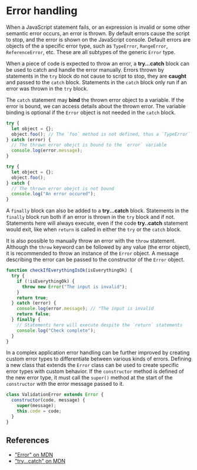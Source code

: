# Error handling

When a JavaScript statement fails, or an expression is invalid or some other semantic error occurs, an error is thrown. By default errors cause the script to stop, and the error is shown on the JavaScript console. Default errors are objects of the a specific error type, such as `TypeError`, `RangeError`, `ReferenceError`, etc. These are all subtypes of the generic `Error` type.

When a piece of code is expected to throw an error, a **try...catch** block can be used to catch and handle the error manually. Errors thrown by statements in the `try` block do not cause to script to stop, they are **caught** and passed to the `catch` block. Statements in the `catch` block only run if an error was thrown in the `try` block.

The `catch` statement may **bind** the thrown error object to a variable. If the error is bound, we can access details about the thrown error. The variable binding is optional if the `Error` object is not needed in the `catch` block.

```js
try {
  let object = {};
  object.foo(); // The `foo` method is not defined, thus a `TypeError` is thrown
} catch (error) {
  // The thrown error obejct is bound to the `error` variable
  console.log(error.message);
}

try {
  let object = {};
  object.foo();
} catch {
  // The thrown error obejct is not bound
  console.log("An error occured");
}
```

A `finally` block can also be added to a **try...catch** block. Statements in the `finally` block run both if an error is thrown in the `try` block and if not. Statements here will always execute, even if the code **try..catch** statement would exit, like when `return` is called in either the `try` or the `catch` block.

It is also possible to manually throw an error with the `throw` statement. Although the `throw` keyword can be followed by any value (the error object), it is recommended to throw an instance of the `Error` object. A message describing the error can be passed to the constructor of the `Error` object.

```js
function checkIfEverythingIsOk(isEverythingOk) {
  try {
    if (!isEverythingOk) {
      throw new Error("The input is invalid");
    }
    return true;
  } catch (error) {
    console.log(error.message); // "The input is invalid
    return false;
  } finally {
    // Statements here will execute despite the `return` statements
    console.log("Check complete");
  }
}
```

In a complex application error handling can be further improved by creating custom error types to differentiate between various kinds of errors. Defining a new class that extends the `Error` class can be used to create specific error types with custom behavior. If the `constructor` method is defined of the new error type, it must call the `super()` method at the start of the `constructor` with the error message passed to it.

```js
class ValidationError extends Error {
  constructor(code, message) {
    super(message);
    this.code = code;
  }
}
```

## References

- ["Error" on MDN](https://developer.mozilla.org/en-US/docs/Web/JavaScript/Reference/Global_Objects/Error)
- ["try...catch" on MDN](https://developer.mozilla.org/en-US/docs/Web/JavaScript/Reference/Statements/try...catch)
